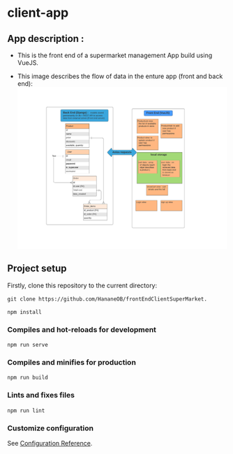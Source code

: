 # client-app
## App description :
* This is the front end of a supermarket management App build using VueJS.  

* This image describes the flow of data in the enture app (front and back end):  
![alt text](./src/assets/data.png)
## Project setup
Firstly, clone this repository to the current directory:
```
git clone https://github.com/HananeOB/frontEndClientSuperMarket.
```
```
npm install
```

### Compiles and hot-reloads for development
```
npm run serve
```

### Compiles and minifies for production
```
npm run build
```

### Lints and fixes files
```
npm run lint
```

### Customize configuration
See [Configuration Reference](https://cli.vuejs.org/config/).



